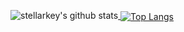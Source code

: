 
![stellarkey's github stats](https://github-readme-stats.vercel.app/api?username=stellarkey&show_icons=true&theme=graywhite)<a href="https://github.com/stellarkey">
  <img align="center" alt="Top Langs" src="https://github-readme-stats.vercel.app/api/top-langs/?username=stellarkey&layout=compact" />
</a>
